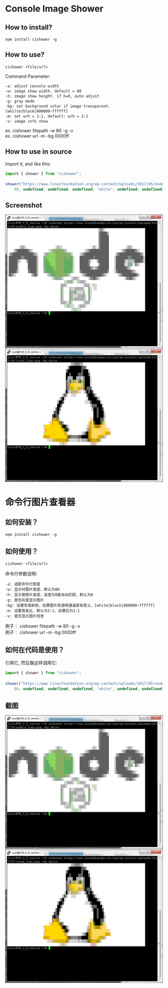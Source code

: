 Console Image Shower
====================

How to install?
---------------

```
npm install cishower -g
```

How to use?
-----------

```
cishower <file/url>
```

Command Parameter:

    -a: adjust console width
    -w: image show width. default = 80  
    -h: image show height. if h=0, auto adjust  
    -g: gray mode  
    -bg: set background color if image transparent. [whilte|black|000000~ffffff]  
    -m: set w/h = 1:1, default: w/h = 2:1  
    -v: image info show

ex. cishower filepath -w 80 -g -v  
ex. cishower url -m -bg 0000ff

How to use in source
--------------------

Import it, and like this:

```Typescript
import { shower } from "cishower";

shower("https://www.linuxfoundation.org/wp-content/uploads/2017/05/nodejs_logo.png",
    80, undefined, undefined, undefined, "white", undefined, undefined, [1,1]);
```

Screenshot
----------
![screenshot1](https://raw.githubusercontent.com/xerysherry/Console_Image_Shower/master/screenshot/screenshot1.png)
![screenshot2](https://raw.githubusercontent.com/xerysherry/Console_Image_Shower/master/screenshot/screenshot2.png)

命令行图片查看器
====================

如何安装？
--------

```
npm install cishower -g
```

如何使用？
--------

```
cishower <file/url>
```

命令行参数说明:

    -a: 适配命令行宽度
    -w: 显示时图片宽度，默认为80  
    -h: 显示是图片高度，高度为0是自动匹配，默认为0  
    -g: 是否灰度显示图片  
    -bg: 设置背景颜色，如果图片有透明通道是有意义，[white|black|000000~ffffff]  
    -m: 设置宽高比，默认为2:1，设置后为1:1  
    -v: 是否显示图片信息  
   
例子： cishower filepath -w 80 -g -v  
例子： cishower url -m -bg 0000ff  

如何在代码是使用？
---------------

引用它, 然后像这样调用它:

```Typescript
import { shower } from "cishower";

shower("https://www.linuxfoundation.org/wp-content/uploads/2017/05/nodejs_logo.png",
    80, undefined, undefined, undefined, "white", undefined, undefined, [1,1]);
```

截图
----

![screenshot1](https://raw.githubusercontent.com/xerysherry/Console_Image_Shower/master/screenshot/screenshot1.png)
![screenshot2](https://raw.githubusercontent.com/xerysherry/Console_Image_Shower/master/screenshot/screenshot2.png)
